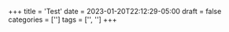 +++
title = 'Test'
date = 2023-01-20T22:12:29-05:00
draft = false
categories = ['']
tags = ['', '']
+++



<!--more-->